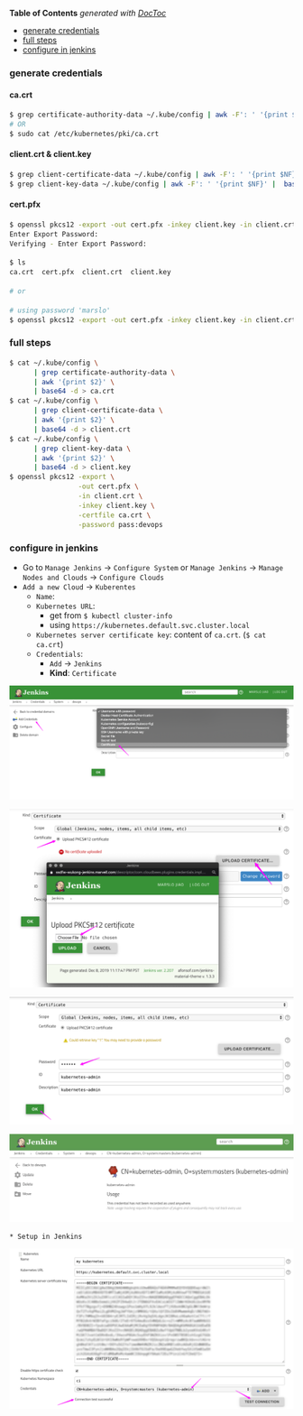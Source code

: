 <!-- START doctoc generated TOC please keep comment here to allow auto update -->
<!-- DON'T EDIT THIS SECTION, INSTEAD RE-RUN doctoc TO UPDATE -->
**Table of Contents**  *generated with [DocToc](https://github.com/thlorenz/doctoc)*

- [generate credentials](#generate-credentials)
- [full steps](#full-steps)
- [configure in jenkins](#configure-in-jenkins)

<!-- END doctoc generated TOC please keep comment here to allow auto update -->

### generate credentials
#### ca.crt
```bash
$ grep certificate-authority-data ~/.kube/config | awk -F': ' '{print $NF}' |  base64 -d > ca.crt
# OR
$ sudo cat /etc/kubernetes/pki/ca.crt
```

#### client.crt & client.key
```bash
$ grep client-certificate-data ~/.kube/config | awk -F': ' '{print $NF}' |  base64 -d > client.crt
$ grep client-key-data ~/.kube/config | awk -F': ' '{print $NF}' |  base64 -d > client.key
```

#### cert.pfx
```bash
$ openssl pkcs12 -export -out cert.pfx -inkey client.key -in client.crt -certfile ca.crt
Enter Export Password:
Verifying - Enter Export Password:

$ ls
ca.crt  cert.pfx  client.crt  client.key

# or

# using password 'marslo'
$ openssl pkcs12 -export -out cert.pfx -inkey client.key -in client.crt -certfile ca.crt -password pass:marslo
```

### full steps
```bash
$ cat ~/.kube/config \
      | grep certificate-authority-data \
      | awk '{print $2}' \
      | base64 -d > ca.crt
$ cat ~/.kube/config \
      | grep client-certificate-data \
      | awk '{print $2}' \
      | base64 -d > client.crt
$ cat ~/.kube/config \
      | grep client-key-data \
      | awk '{print $2}' \
      | base64 -d > client.key
$ openssl pkcs12 -export \
                 -out cert.pfx \
                 -in client.crt \
                 -inkey client.key \
                 -certfile ca.crt \
                 -password pass:devops
```

### configure in jenkins
* Go to `Manage Jenkins` -> `Configure System` or `Manage Jenkins` -> `Manage Nodes and Clouds` -> `Configure Clouds`
* `Add a new Cloud` -> `Kuberentes`
    * `Name`: <Anything you want>
    * `Kubernetes URL`:
        * get from `$ kubectl cluster-info`
        * using `https://kubernetes.default.svc.cluster.local`
    * `Kubernetes server certificate key`: content of `ca.crt`. (`$ cat ca.crt`)
    * `Credentials`:
        * `Add` -> `Jenkins`
        * **Kind**: `Certificate`


![plugin-1](../../screenshot/k8s-plugin-1.png)

![plugin-2](../../screenshot/k8s-plugin-2.png)

![plugin-3](../../screenshot/k8s-plugin-3.png)

![plugin-4](../../screenshot/k8s-plugin-4.png)

    * Setup in Jenkins

![plugin-5](../../screenshot/k8s-plugin-5.png)

